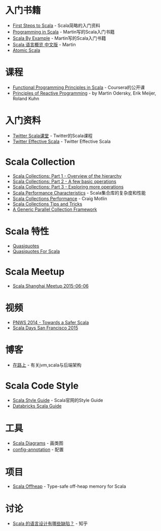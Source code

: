 # 入门书籍
- [First Steps to Scala](http://www.artima.com/scalazine/articles/steps.html) - Scala简略的入门资料
- [Programming in Scala](http://www.lirmm.fr/~ducour/Doc-objets/scalabook.pdf) - Martin写的Scala入门书籍
- [Scala By Example](http://www.scala-lang.org/docu/files/ScalaByExample.pdf) - Martin写的Scala入门书籍
- [Scala 语言概览 中文版](http://wecite.github.io/docs/ScalaOverview-20150226.pdf) - Martin
- [Atomic Scala](http://www.atomicscala.com/)


# 课程
- [Functional Programming Principles in Scala](https://www.coursera.org/course/progfun) - Coursera的公开课
- [Principles of Reactive Programming](https://class.coursera.org/reactive-002/auth) - by Martin Odersky, Erik Meijer, Roland Kuhn


# 入门资料
- [Twitter Scala课堂](http://twitter.github.io/scala_school/zh_cn/index.html) - Twitter的Scala课程
- [Twitter Effective Scala](http://twitter.github.io/effectivescala/index-cn.html) - Twitter Effective Scala


# Scala Collection
- [Scala Collections: Part 1 - Overview of the hierarchy](http://www.deadcoderising.com/scala-collections-the-basics/)
- [Scala Collections: Part 2 - A few basic operations](http://www.deadcoderising.com/scala-collections-part-2-operations/)
- [Scala Collections: Part 3 - Exploring more operations](http://www.deadcoderising.com/scala-collections-part-3-exploring-more-operations/)
- [Scala Performance Characteristics](http://www.scala-lang.org/docu/files/collections-api/collections_40.html) - Scala集合库的复杂度和性能
- [Scala Collections Performance](http://downloads.typesafe.com/website/presentations/ScalaDaysSF2015/T1_Motlin_Scala_Collections_Performance.pdf?_ga=1.159893949.1442272491.1426723766) - Craig Motlin
- [Scala Collections Tips and Tricks](https://pavelfatin.com/scala-collections-tips-and-tricks/)
- [A Generic Parallel Collection Framework](http://infoscience.epfl.ch/record/150220/files/pc.pdf)


# Scala 特性
- [Quasiquotes](http://docs.scala-lang.org/overviews/quasiquotes/intro.html)
- [Quasiquotes For Scala](http://infoscience.epfl.ch/record/185242/files/QuasiquotesForScala.pdf)

# Scala Meetup
- [Scala Shanghai Meetup 2015-06-06](https://github.com/CSUG/csug/tree/master/shanghai-2015-06-06)


# 视频
- [PNWS 2014 - Towards a Safer Scala](https://www.youtube.com/watch?v=HEeB_eH326c)
- [Scala Days San Francisco 2015](https://www.parleys.com/channel/scala-days-san-francisco-2015)


# 博客
- [在路上](http://hongjiang.info/scala/) - 有关jvm,scala与后端架构


# Scala Code Style
- [Scala Style Guide](http://docs.scala-lang.org/style/) - Scala官网的Style Guide
- [Databricks Scala Guide](https://github.com/databricks/scala-style-guide)


# 工具
- [Scala Diagrams](https://github.com/mikeyhu/scaladiagrams) - 画类图
- [config-annotation](https://github.com/wacai/config-annotation) - 配置


# 项目
- [Scala Offheap](https://github.com/densh/scala-offheap) - Type-safe off-heap memory for Scala


# 讨论
- [Scala 的语言设计有哪些缺陷？](http://www.zhihu.com/question/28573046) - 知乎
